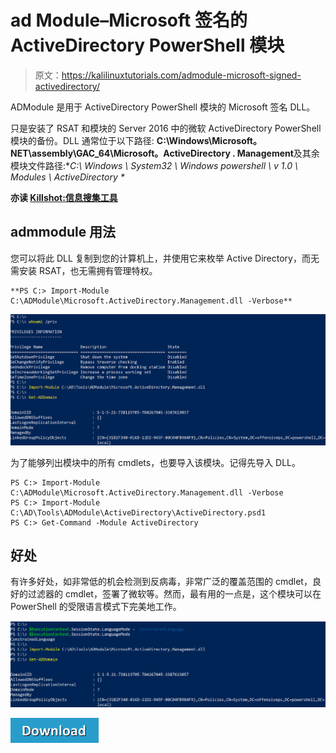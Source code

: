 # ad Module–Microsoft 签名的 ActiveDirectory PowerShell 模块

> 原文：<https://kalilinuxtutorials.com/admodule-microsoft-signed-activedirectory/>

ADModule 是用于 ActiveDirectory PowerShell 模块的 Microsoft 签名 DLL。

只是安装了 RSAT 和模块的 Server 2016 中的微软 ActiveDirectory PowerShell 模块的备份。DLL 通常位于以下路径: **C:\Windows\Microsoft。NET\assembly\GAC_64\Microsoft。ActiveDirectory . Management**及其余模块文件路径:**C:\ Windows \ System32 \ Windows powershell \ v 1.0 \ Modules \ ActiveDirectory \**

**亦读 [Killshot:信息搜集工具](https://kalilinuxtutorials.com/killshot-information-gathering-tool/)**

## **admmodule 用法**

您可以将此 DLL 复制到您的计算机上，并使用它来枚举 Active Directory，而无需安装 RSAT，也无需拥有管理特权。

```
**PS C:> Import-Module C:\ADModule\Microsoft.ActiveDirectory.Management.dll -Verbose**
```

![](img//d7d65eb3a068bf2e5217e684c902e4b5.png)

为了能够列出模块中的所有 cmdlets，也要导入该模块。记得先导入 DLL。

```
PS C:> Import-Module C:\ADModule\Microsoft.ActiveDirectory.Management.dll -Verbose
PS C:> Import-Module C:\AD\Tools\ADModule\ActiveDirectory\ActiveDirectory.psd1
PS C:> Get-Command -Module ActiveDirectory
```

## **好处**

有许多好处，如非常低的机会检测到反病毒，非常广泛的覆盖范围的 cmdlet，良好的过滤器的 cmdlet，签署了微软等。然而，最有用的一点是，这个模块可以在 PowerShell 的受限语言模式下完美地工作。

![](img//0366f69dc550ef42db345f435a420ca4.png)

[![](img//d861a9096555aeb1980fc054015933d7.png)](https://github.com/samratashok/ADModule)